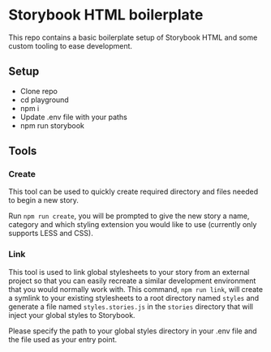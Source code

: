 # Storybook HTML boilerplate

This repo contains a basic boilerplate setup of Storybook HTML and some custom tooling to ease development.


## Setup

* Clone repo
* cd playground
* npm i
* Update .env file with your paths
* npm run storybook


## Tools

### Create

This tool can be used to quickly create required directory and files needed to begin a new story.

Run `npm run create`, you will be prompted to give the new story a name, category and which styling extension you would like to use (currently only supports LESS and CSS).

### Link

This tool is used to link global stylesheets to your story from an external project so that you can easily recreate a similar development environment that you would normally work with. This command, `npm run link`, will create a symlink to your existing stylesheets to a root directory named `styles` and generate a file named `styles.stories.js` in the `stories` directory that will inject your global styles to Storybook.

Please specify the path to your global styles directory in your .env file and the file used as your entry point.
